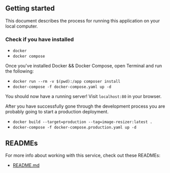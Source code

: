 ## Getting started

This document describes the process for running this application on your local computer.

### Check if you have installed
- `docker`
- `docker compose`

Once you've installed Docker && Docker Compose, open Terminal and run the following:

- ```docker run --rm -v $(pwd):/app composer install```
- ```docker-compose -f docker-compose.yaml up -d```

You should now have a running server! Visit ```localhost:80``` in your browser.


After you have successfully gone through the development process you are probably going to start a production deployment.

- ```docker build --target=production --tag=image-resizer:latest .```
- ```docker-compose -f docker-compose.production.yaml up -d```


## READMEs

For more info about working with this service, check out these READMEs:

- [README.md](README.md)
